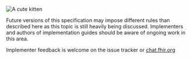 <div class="notice notice-border notice-background">
  <img src="https://www.hl7.org/fhir/assets/images/dragon.png" title="A cute kitten" class="notice" />
  <p>Future versions of this specification may impose different rules than described here as this topic is still heavily being discussed. Implementers and authors of implementation guides should be aware of ongoing work in this area.</p>
  <p>Implementer feedback is welcome on the issue tracker or <a href="chat.fhir.org">chat.fhir.org</a></p>
</div>